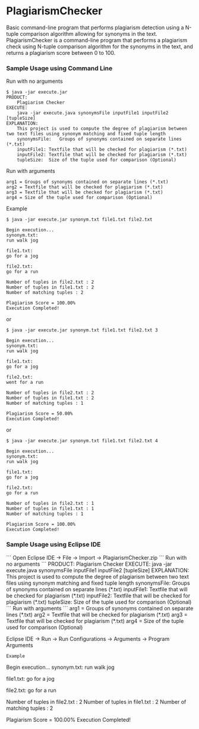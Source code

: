# PlagiarismChecker
Basic command-line program that performs plagiarism detection using a N-tuple comparison algorithm allowing for synonyms in the text.
PlagiarismChecker is a command-line program that performs a plagiarism check using N-tuple comparison algorithm for the synonyms in the text, and returns a plagiarism score between 0 to 100.

<h3>Sample Usage using Command Line</h3>

Run with no arguments
```
$ java -jar execute.jar
PRODUCT:
	Plagiarism Checker
EXECUTE:
	java -jar execute.java synonymsFile inputFile1 inputFile2 [tupleSize]
EXPLANATION:
	This project is used to compute the degree of plagiarism between two text files using synonym matching and fixed tuple length
	synonymsFile:	Groups of synonyms contained on separate lines (*.txt)
	inputFile1:	Textfile that will be checked for plagiarism (*.txt)
	inputFile2:	Textfile that will be checked for plagiarism (*.txt)
	tupleSize:	Size of the tuple used for comparison (Optional)

```

Run with arguments
```
arg1 = Groups of synonyms contained on separate lines (*.txt)
arg2 = Textfile that will be checked for plagiarism (*.txt)
arg3 = Textfile that will be checked for plagiarism (*.txt)
arg4 = Size of the tuple used for comparison (Optional)
```

Example
```
$ java -jar execute.jar synonym.txt file1.txt file2.txt

Begin execution...
synonym.txt:
run walk jog

file1.txt:
go for a jog

file2.txt:
go for a run

Number of tuples in file2.txt : 2
Number of tuples in file1.txt : 2
Number of matching tuples : 2

Plagiarism Score = 100.00%
Execution Completed!
```
or
```
$ java -jar execute.jar synonym.txt file1.txt file2.txt 3

Begin execution...
synonym.txt:
run walk jog

file1.txt:
go for a jog

file2.txt:
went for a run

Number of tuples in file2.txt : 2
Number of tuples in file1.txt : 2
Number of matching tuples : 1

Plagiarism Score = 50.00%
Execution Completed!
```
or
```
$ java -jar execute.jar synonym.txt file1.txt file2.txt 4

Begin execution...
synonym.txt:
run walk jog

file1.txt:
go for a jog

file2.txt:
go for a run

Number of tuples in file2.txt : 1
Number of tuples in file1.txt : 1
Number of matching tuples : 1

Plagiarism Score = 100.00%
Execution Completed!
```

<h3>Sample Usage using Eclipse IDE</h3>
```
Open Eclipse IDE -> File -> Import -> PlagiarismChecker.zip
```
Run with no arguments
```
PRODUCT:
	Plagiarism Checker
EXECUTE:
	java -jar execute.java synonymsFile inputFile1 inputFile2 [tupleSize]
EXPLANATION:
	This project is used to compute the degree of plagiarism between two text files using synonym matching and fixed tuple length
	synonymsFile:	Groups of synonyms contained on separate lines (*.txt)
	inputFile1:	Textfile that will be checked for plagiarism (*.txt)
	inputFile2:	Textfile that will be checked for plagiarism (*.txt)
	tupleSize:	Size of the tuple used for comparison (Optional)
```
Run with arguments
```
arg1 = Groups of synonyms contained on separate lines (*.txt)
arg2 = Textfile that will be checked for plagiarism (*.txt)
arg3 = Textfile that will be checked for plagiarism (*.txt)
arg4 = Size of the tuple used for comparison (Optional)

Eclipse IDE -> Run -> Run Configurations -> Arguments -> Program Arguments
```
Example
```

Begin execution...
synonym.txt:
run walk jog

file1.txt:
go for a jog

file2.txt:
go for a run

Number of tuples in file2.txt : 2
Number of tuples in file1.txt : 2
Number of matching tuples : 2

Plagiarism Score = 100.00%
Execution Completed!
```
